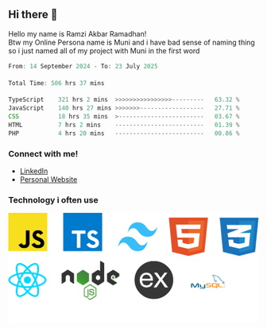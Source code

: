 ## Hi there 👋
Hello my name is Ramzi Akbar Ramadhan!\
Btw my Online Persona name is Muni and i have bad sense of naming thing so i just named all of my project with Muni in the first word
<!--START_SECTION:Muni-->

```Javascript
From: 14 September 2024 - To: 23 July 2025

Total Time: 506 hrs 37 mins

TypeScript    321 hrs 2 mins  >>>>>>>>>>>>>>>>---------   63.32 %
JavaScript    140 hrs 27 mins >>>>>>>------------------   27.71 %
CSS           18 hrs 35 mins  >------------------------   03.67 %
HTML          7 hrs 2 mins    -------------------------   01.39 %
PHP           4 hrs 20 mins   -------------------------   00.86 %
```

<!--END_SECTION:Muni-->
### Connect with me!
* [LinkedIn](https://www.linkedin.com/in/ramzi-akbar-ramadhan-b8b05a243/)
* [Personal Website](https://www.muniporto.my.id/)
### Technology i often use
![Technology List](assets/techlist.png)

